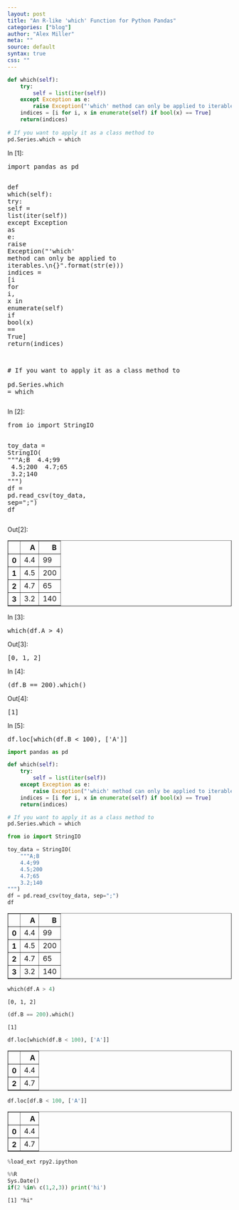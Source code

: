 ```yaml
---
layout: post
title: "An R-like 'which' Function for Python Pandas"
categories: ["blog"]
author: "Alex Miller"
meta: ""
source: default
syntax: true
css: ""
---
```



```python
def which(self):
    try:
        self = list(iter(self))
    except Exception as e:
        raise Exception("'which' method can only be applied to iterables.\n{}".format(str(e))) 
    indices = [i for i, x in enumerate(self) if bool(x) == True]
    return(indices)
    
# If you want to apply it as a class method to 
pd.Series.which = which
```


<div tabindex="-1" id="notebook" class="border-box-sizing">
    <div class="container" id="notebook-container">

<div class="cell border-box-sizing code_cell rendered">
<div class="input">
<div class="prompt input_prompt">In&nbsp;[1]:</div>
<div class="inner_cell">
    <div class="input_area">
<div class=" highlight hl-ipython3"><pre><span></span><span class="kn">import</span> <span class="nn">pandas</span> <span class="k">as</span> <span class="nn">pd</span>

<span class="k">def</span> <span class="nf">which</span><span class="p">(</span><span class="bp">self</span><span class="p">):</span>
    <span class="k">try</span><span class="p">:</span>
        <span class="bp">self</span> <span class="o">=</span> <span class="nb">list</span><span class="p">(</span><span class="nb">iter</span><span class="p">(</span><span class="bp">self</span><span class="p">))</span>
    <span class="k">except</span> <span class="ne">Exception</span> <span class="k">as</span> <span class="n">e</span><span class="p">:</span>
        <span class="k">raise</span> <span class="ne">Exception</span><span class="p">(</span><span class="s2">&quot;&#39;which&#39; method can only be applied to iterables.</span><span class="se">\n</span><span class="si">{}</span><span class="s2">&quot;</span><span class="o">.</span><span class="n">format</span><span class="p">(</span><span class="nb">str</span><span class="p">(</span><span class="n">e</span><span class="p">)))</span> 
    <span class="n">indices</span> <span class="o">=</span> <span class="p">[</span><span class="n">i</span> <span class="k">for</span> <span class="n">i</span><span class="p">,</span> <span class="n">x</span> <span class="ow">in</span> <span class="nb">enumerate</span><span class="p">(</span><span class="bp">self</span><span class="p">)</span> <span class="k">if</span> <span class="nb">bool</span><span class="p">(</span><span class="n">x</span><span class="p">)</span> <span class="o">==</span> <span class="kc">True</span><span class="p">]</span>
    <span class="k">return</span><span class="p">(</span><span class="n">indices</span><span class="p">)</span>

<span class="c1"># If you want to apply it as a class method to </span>
<span class="n">pd</span><span class="o">.</span><span class="n">Series</span><span class="o">.</span><span class="n">which</span> <span class="o">=</span> <span class="n">which</span>
</pre></div>

</div>
</div>
</div>

</div>
<div class="cell border-box-sizing code_cell rendered">
<div class="input">
<div class="prompt input_prompt">In&nbsp;[2]:</div>
<div class="inner_cell">
    <div class="input_area">
<div class=" highlight hl-ipython3"><pre><span></span><span class="kn">from</span> <span class="nn">io</span> <span class="k">import</span> <span class="n">StringIO</span>

<span class="n">toy_data</span> <span class="o">=</span> <span class="n">StringIO</span><span class="p">(</span>
    <span class="sd">&quot;&quot;&quot;A;B</span>
<span class="sd">    4.4;99</span>
<span class="sd">    4.5;200</span>
<span class="sd">    4.7;65</span>
<span class="sd">    3.2;140</span>
<span class="sd">&quot;&quot;&quot;</span><span class="p">)</span>
<span class="n">df</span> <span class="o">=</span> <span class="n">pd</span><span class="o">.</span><span class="n">read_csv</span><span class="p">(</span><span class="n">toy_data</span><span class="p">,</span> <span class="n">sep</span><span class="o">=</span><span class="s2">&quot;;&quot;</span><span class="p">)</span>
<span class="n">df</span>
</pre></div>

</div>
</div>
</div>

<div class="output_wrapper">
<div class="output">


<div class="output_area"><div class="prompt output_prompt">Out[2]:</div>

<div class="output_html rendered_html output_subarea output_execute_result">
<div>
<table border="1" class="dataframe">
  <thead>
    <tr style="text-align: right;">
      <th></th>
      <th>A</th>
      <th>B</th>
    </tr>
  </thead>
  <tbody>
    <tr>
      <th>0</th>
      <td>4.4</td>
      <td>99</td>
    </tr>
    <tr>
      <th>1</th>
      <td>4.5</td>
      <td>200</td>
    </tr>
    <tr>
      <th>2</th>
      <td>4.7</td>
      <td>65</td>
    </tr>
    <tr>
      <th>3</th>
      <td>3.2</td>
      <td>140</td>
    </tr>
  </tbody>
</table>
</div>
</div>

</div>

</div>
</div>

</div>
<div class="cell border-box-sizing code_cell rendered">
<div class="input">
<div class="prompt input_prompt">In&nbsp;[3]:</div>
<div class="inner_cell">
    <div class="input_area">
<div class=" highlight hl-ipython3"><pre><span></span><span class="n">which</span><span class="p">(</span><span class="n">df</span><span class="o">.</span><span class="n">A</span> <span class="o">&gt;</span> <span class="mi">4</span><span class="p">)</span>
</pre></div>

</div>
</div>
</div>

<div class="output_wrapper">
<div class="output">


<div class="output_area"><div class="prompt output_prompt">Out[3]:</div>


<div class="output_text output_subarea output_execute_result">
<pre>[0, 1, 2]</pre>
</div>

</div>

</div>
</div>

</div>
<div class="cell border-box-sizing code_cell rendered">
<div class="input">
<div class="prompt input_prompt">In&nbsp;[4]:</div>
<div class="inner_cell">
    <div class="input_area">
<div class=" highlight hl-ipython3"><pre><span></span><span class="p">(</span><span class="n">df</span><span class="o">.</span><span class="n">B</span> <span class="o">==</span> <span class="mi">200</span><span class="p">)</span><span class="o">.</span><span class="n">which</span><span class="p">()</span>
</pre></div>

</div>
</div>
</div>

<div class="output_wrapper">
<div class="output">


<div class="output_area"><div class="prompt output_prompt">Out[4]:</div>


<div class="output_text output_subarea output_execute_result">
<pre>[1]</pre>
</div>

</div>

</div>
</div>

</div>
<div class="cell border-box-sizing code_cell rendered">
<div class="input">
<div class="prompt input_prompt">In&nbsp;[5]:</div>
<div class="inner_cell">
    <div class="input_area">
<div class=" highlight hl-ipython3"><pre><span></span><span class="n">df</span><span class="o">.</span><span class="n">loc</span><span class="p">[</span><span class="n">which</span><span class="p">(</span><span class="n">df</span><span class="o">.</span><span class="n">B</span> <span class="o">&lt;</span> <span class="mi">100</span><span class="p">),</span> <span class="p">[</span><span class="s1">&#39;A&#39;</span><span class="p">]]</span>
</pre></div>

</div>
</div>
</div>

<div class="output_wrapper">
<div class="output">




```python
import pandas as pd

def which(self):
    try:
        self = list(iter(self))
    except Exception as e:
        raise Exception("'which' method can only be applied to iterables.\n{}".format(str(e))) 
    indices = [i for i, x in enumerate(self) if bool(x) == True]
    return(indices)

# If you want to apply it as a class method to 
pd.Series.which = which
```


```python
from io import StringIO

toy_data = StringIO(
    """A;B
    4.4;99
    4.5;200
    4.7;65
    3.2;140
""")
df = pd.read_csv(toy_data, sep=";")
df
```




<div>
<table border="1" class="dataframe">
  <thead>
    <tr style="text-align: right;">
      <th></th>
      <th>A</th>
      <th>B</th>
    </tr>
  </thead>
  <tbody>
    <tr>
      <th>0</th>
      <td>4.4</td>
      <td>99</td>
    </tr>
    <tr>
      <th>1</th>
      <td>4.5</td>
      <td>200</td>
    </tr>
    <tr>
      <th>2</th>
      <td>4.7</td>
      <td>65</td>
    </tr>
    <tr>
      <th>3</th>
      <td>3.2</td>
      <td>140</td>
    </tr>
  </tbody>
</table>
</div>




```python
which(df.A > 4)
```




    [0, 1, 2]




```python
(df.B == 200).which()
```




    [1]




```python
df.loc[which(df.B < 100), ['A']]
```




<div>
<table border="1" class="dataframe">
  <thead>
    <tr style="text-align: right;">
      <th></th>
      <th>A</th>
    </tr>
  </thead>
  <tbody>
    <tr>
      <th>0</th>
      <td>4.4</td>
    </tr>
    <tr>
      <th>2</th>
      <td>4.7</td>
    </tr>
  </tbody>
</table>
</div>




```python
df.loc[df.B < 100, ['A']]
```




<div>
<table border="1" class="dataframe">
  <thead>
    <tr style="text-align: right;">
      <th></th>
      <th>A</th>
    </tr>
  </thead>
  <tbody>
    <tr>
      <th>0</th>
      <td>4.4</td>
    </tr>
    <tr>
      <th>2</th>
      <td>4.7</td>
    </tr>
  </tbody>
</table>
</div>




```python
%load_ext rpy2.ipython
```


```python
%%R
Sys.Date()
if(2 %in% c(1,2,3)) print('hi')
```


    [1] "hi"




```python

```

